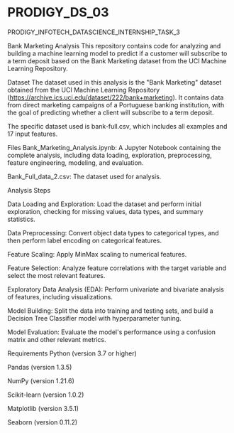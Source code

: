 # PRODIGY_DS_03
PRODIGY_INFOTECH_DATASCIENCE_INTERNSHIP_TASK_3

Bank Marketing Analysis
This repository contains code for analyzing and building a machine learning model to predict if a customer will subscribe to a term deposit based on the Bank Marketing dataset from the UCI Machine Learning Repository.

Dataset
The dataset used in this analysis is the "Bank Marketing" dataset obtained from the UCI Machine Learning Repository (https://archive.ics.uci.edu/dataset/222/bank+marketing). It contains data from direct marketing campaigns of a Portuguese banking institution, with the goal of predicting whether a client will subscribe to a term deposit.

The specific dataset used is bank-full.csv, which includes all examples and 17 input features.

Files
Bank_Marketing_Analysis.ipynb: A Jupyter Notebook containing the complete analysis, including data loading, exploration, preprocessing, feature engineering, modeling, and evaluation.

Bank_Full_data_2.csv: The dataset used for analysis.

Analysis Steps

Data Loading and Exploration: Load the dataset and perform initial exploration, checking for missing values, data types, and summary statistics.

Data Preprocessing: Convert object data types to categorical types, and then perform label encoding on categorical features.

Feature Scaling: Apply MinMax scaling to numerical features.

Feature Selection: Analyze feature correlations with the target variable and select the most relevant features.

Exploratory Data Analysis (EDA): Perform univariate and bivariate analysis of features, including visualizations.

Model Building: Split the data into training and testing sets, and build a Decision Tree Classifier model with hyperparameter tuning.

Model Evaluation: Evaluate the model's performance using a confusion matrix and other relevant metrics.

Requirements
Python (version 3.7 or higher)

Pandas (version 1.3.5)

NumPy (version 1.21.6)

Scikit-learn (version 1.0.2)

Matplotlib (version 3.5.1)

Seaborn (version 0.11.2)
